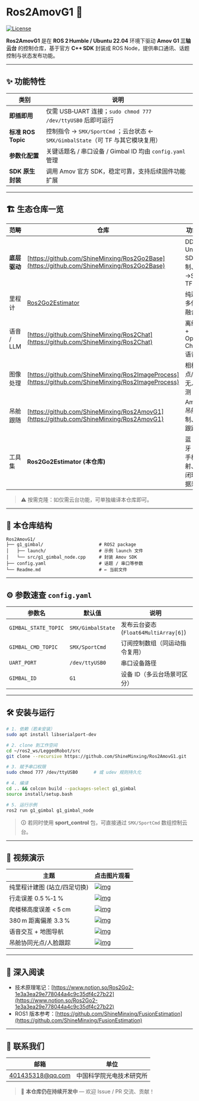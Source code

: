 # Ros2AmovG1 🎯

[![License](https://img.shields.io/badge/License-MIT-blue.svg)](LICENSE)

**Ros2AmovG1** 是在 **ROS 2 Humble / Ubuntu 22.04** 环境下驱动 **Amov G1 三轴云台** 的控制仓库，基于官方 **C++ SDK** 封装成 ROS Node，提供串口通讯、话题控制与状态发布功能。

---

## ✨ 功能特性

| 类别               | 说明                                                            |
| ---------------- | ------------------------------------------------------------- |
| **即插即用**         | 仅需 USB‑UART 连接；`sudo chmod 777 /dev/ttyUSB0` 后即可运行            |
| **标准 ROS Topic** | 控制指令 → `SMX/SportCmd` ；云台状态 ← `SMX/GimbalState`（可 TF 与其它模块复用） |
| **参数化配置**        | 关键话题名 / 串口设备 / Gimbal ID 均由 `config.yaml` 管理                  |
| **SDK 原生封装**     | 调用 Amov 官方 SDK，稳定可靠，支持后续固件功能扩展                                |

---
## 🏗️ 生态仓库一览

| 范畴       | 仓库                                                                                                   | 功能简介                             |
| -------- | ---------------------------------------------------------------------------------------------------- | -------------------------------- |
| **底层驱动** | [https://github.com/ShineMinxing/Ros2Go2Base](https://github.com/ShineMinxing/Ros2Go2Base)                                                                                 | DDS 桥、Unitree SDK2 控制、点云→Scan、TF |
| 里程计      | [Ros2Go2Estimator](https://github.com/ShineMinxing/Ros2Go2Estimator)  | 纯运动学多传感器融合                       |
| 语音 / LLM | [https://github.com/ShineMinxing/Ros2Chat](https://github.com/ShineMinxing/Ros2Chat)                 | 离线 ASR + OpenAI Chat + 语音合成      |
| 图像处理     | [https://github.com/ShineMinxing/Ros2ImageProcess](https://github.com/ShineMinxing/Ros2ImageProcess) | 相机、光点/人脸/无人机检测                   |
| 吊舱跟随     | [https://github.com/ShineMinxing/Ros2AmovG1](https://github.com/ShineMinxing/Ros2AmovG1)             | Amov G1 吊舱控制、目标跟踪                |
| 工具集      | **Ros2Go2Estimator (本仓库)**               | 蓝牙 IMU、手柄映射、吊舱闭环、数据采集            |

> ⚠️ 按需克隆：如仅需云台功能，可单独编译本仓库即可。

---

## 📂 本仓库结构

```
Ros2AmovG1/
├── g1_gimbal/                     # ROS2 package
│   ├── launch/                    # 示例 launch 文件
│   └── src/g1_gimbal_node.cpp     # 封装 Amov SDK
├── config.yaml                    # 话题 / 串口等参数
└── Readme.md                      # ← 当前文件
```

---

## ⚙️ 参数速查 `config.yaml`

| 参数名                  | 默认值               | 说明                              |
| -------------------- | ----------------- | ------------------------------- |
| `GIMBAL_STATE_TOPIC` | `SMX/GimbalState` | 发布云台姿态 (`Float64MultiArray[6]`) |
| `GIMBAL_CMD_TOPIC`   | `SMX/SportCmd`    | 订阅控制数组（同运动指令复用）                 |
| `UART_PORT`          | `/dev/ttyUSB0`    | 串口设备路径                          |
| `GIMBAL_ID`          | `G1`              | 设备 ID（多云台场景可区分）                 |

---

## 🛠️ 安装与运行

```bash
# 1. 依赖（若未安装）
sudo apt install libserialport-dev

# 2. clone 到工作空间
cd ~/ros2_ws/LeggedRobot/src
git clone --recursive https://github.com/ShineMinxing/Ros2AmovG1.git

# 3. 赋予串口权限
sudo chmod 777 /dev/ttyUSB0      # 或 udev 规则持久化

# 4. 编译
cd .. && colcon build --packages-select g1_gimbal
source install/setup.bash

# 5. 运行示例
ros2 run g1_gimbal g1_gimbal_node
```

> 🛈 若同时使用 **sport\_control** 包，可直接通过 `SMX/SportCmd` 数组控制云台。

---

## 🎥 视频演示

| 主题               | 点击图片观看                                                                                                                                |
| ---------------- | ------------------------------------------------------------------------------------------------------------------------------------- |
| 纯里程计建图 (站立/四足切换) | [![img](https://i1.hdslb.com/bfs/archive/4f60453cb37ce5e4f593f03084dbecd0fdddc27e.jpg)](https://www.bilibili.com/video/BV1UtQfYJExu)  |
| 行走误差 0.5 %‑1 %   | [![img](https://i1.hdslb.com/bfs/archive/10e501bc7a93c77c1c3f41f163526b630b0afa3f.jpg)](https://www.bilibili.com/video/BV18Q9JYEEdn/) |
| 爬楼梯高度误差 < 5 cm   | [![img](https://i0.hdslb.com/bfs/archive/c469a3dd37522f6b7dcdbdbb2c135be599eefa7b.jpg)](https://www.bilibili.com/video/BV1VV9ZYZEcH/) |
| 380 m 距离偏差 3.3 % | [![img](https://i0.hdslb.com/bfs/archive/481731d2db755bbe087f44aeb3f48db29c159ada.jpg)](https://www.bilibili.com/video/BV1BhRAYDEsV/) |
| 语音交互 + 地图导航      | [![img](https://i2.hdslb.com/bfs/archive/5b95c6eda3b6c9c8e0ba4124c1af9f3da10f39d2.jpg)](https://www.bilibili.com/video/BV1HCQBYUEvk/) |
| 吊舱协同光点/人脸跟踪      | [![img](https://i0.hdslb.com/bfs/archive/5496e9d0b40915c62b69701fd1e23af7d6ffe7de.jpg)](https://www.bilibili.com/video/BV1faG1z3EFF/) |

---

## 📄 深入阅读

* 技术原理笔记：[https://www.notion.so/Ros2Go2-1e3a3ea29e778044a4c9c35df4c27b22](https://www.notion.so/Ros2Go2-1e3a3ea29e778044a4c9c35df4c27b22)
* ROS1 版本参考：[https://github.com/ShineMinxing/FusionEstimation](https://github.com/ShineMinxing/FusionEstimation)

---

## 📨 联系我们

| 邮箱                                          | 单位           |
| ------------------------------------------- | ------------ |
| [401435318@qq.com](mailto:401435318@qq.com) | 中国科学院光电技术研究所 |

> 📌 **本仓库仍在持续开发中** — 欢迎 Issue / PR 交流、贡献！
